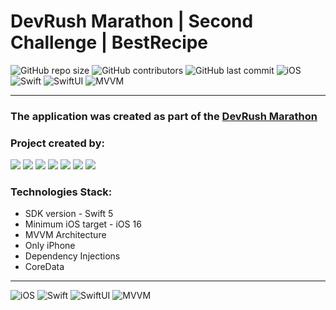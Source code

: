 # DevRush Marathon | Second Challenge | BestRecipe

![GitHub repo size](https://img.shields.io/github/repo-size/michaelbolgar/BestRecipes_SwiftUI) ![GitHub contributors](https://img.shields.io/github/contributors/michaelbolgar/BestRecipes_SwiftUI) ![GitHub last commit](https://img.shields.io/github/last-commit/michaelbolgar/BestRecipes_SwiftUI) ![iOS](https://img.shields.io/badge/iOS-16.0-critical) ![Swift](https://img.shields.io/badge/Swift-5.9-orange) ![SwiftUI](https://img.shields.io/badge/SwiftUI-blue) ![MVVM](https://img.shields.io/badge/MVVM-lightgrey)

---
### The application was created as part of the [DevRush Marathon](https://t.me/devrush_community/13663)
### Project created by:
<p align="left"> 
<a href="https://github.com/michaelbolgar">
<img src="https://img.shields.io/badge/michaelbolgar (TeamLead)-blue"/></a>
<a href="https://github.com/KellerDmitriy">
<img src="https://img.shields.io/badge/KellerDmitriy-red"/></a>
<a href="https://github.com/abayellow">
<img src="https://img.shields.io/badge/abayellow-mediumseagreen"/></a>
<a href="https://github.com/SnakCat">
<img src="https://img.shields.io/badge/SnakCat-lightblue"/></a>
<a href="https://github.com/KozlovaAnastassia">
<img src="https://img.shields.io/badge/KozlovaAnastassia-lightgreen"/></a>
<a href="https://github.com/Fokusnik909">
<img src="https://img.shields.io/badge/Fokusnik909-orange"/></a>
<a href="https://github.com/SergeyZakurakin">
<img src="https://img.shields.io/badge/SergeyZakurakin-purple"/></a>

</p>

### Technologies Stack:
* SDK version - Swift 5
* Minimum iOS target - iOS 16
* MVVM Architecture
* Only iPhone
* Dependency Injections
* CoreData
---

![iOS](https://img.shields.io/badge/iOS-16.0-critical) 
![Swift](https://img.shields.io/badge/Swift-5.9-orange) 
![SwiftUI](https://img.shields.io/badge/SwiftUI-blue) 
![MVVM](https://img.shields.io/badge/MVVM-lightgrey) 
